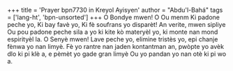 +++
title = 'Prayer bpn7730 in Kreyol Ayisyen'
author = "Abdu'l-Bahá"
tags = ['lang-ht', 'bpn-unsorted']
+++
O Bondye mwen! O Ou menm Ki padone peche yo, Ki bay favè yo, Ki fè soufrans yo disparèt! 
An verite, mwen sipliye Ou pou padone peche sila a yo ki kite kò materyèl yo, ki monte nan mond espirityèl la. 
O Senyè mwen! Lave peche yo, elimine tristès yo, epi chanje fènwa yo nan limyè. Fè yo rantre nan jaden kontantman an, pwòpte yo avèk dlo ki pi klè a, e pèmèt yo gade gran limyè Ou yo pandan yo nan otè ki pi wo a.
